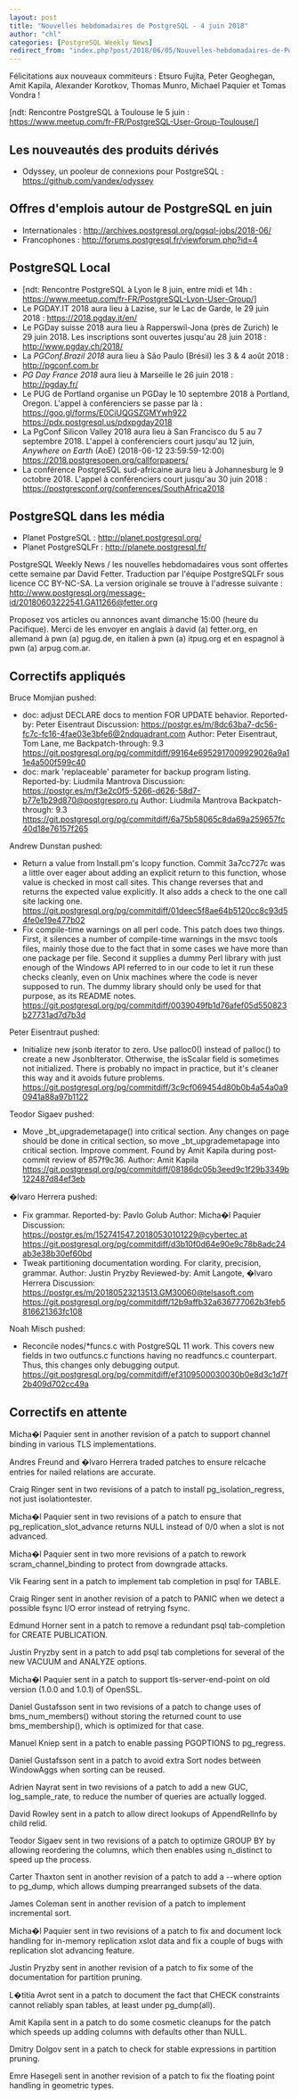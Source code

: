 ```yaml
---
layout: post
title: "Nouvelles hebdomadaires de PostgreSQL - 4 juin 2018"
author: "chl"
categories: [PostgreSQL Weekly News]
redirect_from: "index.php?post/2018/06/05/Nouvelles-hebdomadaires-de-PostgreSQL-4-juin-2018"
---
```



<p>F&eacute;licitations aux nouveaux commiteurs&nbsp;: Etsuro Fujita, Peter Geoghegan, Amit Kapila, Alexander Korotkov, Thomas Munro, Michael Paquier et Tomas Vondra !</p>

<p>[ndt: Rencontre PostgreSQL à Toulouse le 5 juin&nbsp;: <a href="https://www.meetup.com/fr-FR/PostgreSQL-User-Group-Toulouse/" target="_blank">https://www.meetup.com/fr-FR/PostgreSQL-User-Group-Toulouse/</a>]</p>

<h2>Les nouveaut&eacute;s des produits d&eacute;riv&eacute;s</h2>

<ul>

<li>Odyssey, un pooleur de connexions pour PostgreSQL&nbsp;: <a target="_blank" href="https://github.com/yandex/odyssey">https://github.com/yandex/odyssey</a></li>

</ul>

<h2>Offres d'emplois autour de PostgreSQL en juin</h2>

<ul>

<li>Internationales : <a target="_blank" href="http://archives.postgresql.org/pgsql-jobs/2018-06/">http://archives.postgresql.org/pgsql-jobs/2018-06/</a></li>

<li>Francophones : <a target="_blank" href="http://forums.postgresql.fr/viewforum.php?id=4">http://forums.postgresql.fr/viewforum.php?id=4</a></li>

</ul>

<h2>PostgreSQL Local</h2>

<ul>

<li>[ndt: Rencontre PostgreSQL à Lyon le 8 juin, entre midi et 14h&nbsp;: <a href="https://www.meetup.com/fr-FR/PostgreSQL-Lyon-User-Group/" target="_blank">https://www.meetup.com/fr-FR/PostgreSQL-Lyon-User-Group/</a>]</li>

<li>Le PGDAY.IT 2018 aura lieu &agrave; Lazise, sur le Lac de Garde, le 29 juin 2018&nbsp;: <a target="_blank" href="https://2018.pgday.it/en/">https://2018.pgday.it/en/</a></li>

<li>Le PGDay suisse 2018 aura lieu &agrave; Rapperswil-Jona (pr&egrave;s de Zurich) le 29 juin 2018. Les inscriptions sont ouvertes jusqu'au 28 juin 2018&nbsp;: <a target="_blank" href="http://www.pgday.ch/2018/">http://www.pgday.ch/2018/</a></li>

<li>La <em>PGConf.Brazil 2018</em> aura lieu &agrave; S&atilde;o Paulo (Br&eacute;sil) les 3 & 4 ao&ucirc;t 2018&nbsp;: <a target="_blank" href="http://pgconf.com.br">http://pgconf.com.br</a></li>

<li><em>PG Day France 2018</em> aura lieu &agrave; Marseille le 26 juin 2018&nbsp;: <a target="_blank" href="http://pgday.fr/">http://pgday.fr/</a></li>

<li>Le PUG de Portland organise un PGDay le 10 septembre 2018 &agrave; Portland, Oregon. L'appel &agrave; conf&eacute;renciers se passe par l&agrave;&nbsp;: <a target="_blank" href="https://goo.gl/forms/E0CiUQGSZGMYwh922">https://goo.gl/forms/E0CiUQGSZGMYwh922</a> <a target="_blank" href="https://pdx.postgresql.us/pdxpgday2018">https://pdx.postgresql.us/pdxpgday2018</a></li>

<li>La PgConf Silicon Valley 2018 aura lieu &agrave; San Francisco du 5 au 7 septembre 2018. L'appel &agrave; conf&eacute;renciers court jusqu'au 12 juin, <em>Anywhere on Earth</em> (AoE) (2018-06-12 23:59:59-12:00) <a target="_blank" href="https://2018.postgresopen.org/callforpapers/">https://2018.postgresopen.org/callforpapers/</a></li>

<li>La conf&eacute;rence PostgreSQL sud-africaine aura lieu &agrave; Johannesburg le 9 octobre 2018. L'appel &agrave; conf&eacute;renciers court jusqu'au 30 juin 2018&nbsp;: <a target="_blank" href="https://postgresconf.org/conferences/SouthAfrica2018">https://postgresconf.org/conferences/SouthAfrica2018</a></li>

</ul>

<h2>PostgreSQL dans les m&eacute;dia</h2>

<ul>

<li>Planet PostgreSQL : <a target="_blank" href="http://planet.postgresql.org/">http://planet.postgresql.org/</a></li>

<li>Planet PostgreSQLFr : <a target="_blank" href="http://planete.postgresql.fr/">http://planete.postgresql.fr/</a></li>

</ul>

<p>PostgreSQL Weekly News / les nouvelles hebdomadaires vous sont offertes cette semaine par David Fetter. Traduction par l'&eacute;quipe PostgreSQLFr sous licence CC BY-NC-SA. La version originale se trouve &agrave; l'adresse suivante : <a target="_blank" href="http://www.postgresql.org/message-id/20180603222541.GA11266@fetter.org">http://www.postgresql.org/message-id/20180603222541.GA11266@fetter.org</a></p>

<p>Proposez vos articles ou annonces avant dimanche 15:00 (heure du Pacifique). Merci de les envoyer en anglais &agrave; david (a) fetter.org, en allemand &agrave; pwn (a) pgug.de, en italien &agrave; pwn (a) itpug.org et en espagnol &agrave; pwn (a) arpug.com.ar.</p>

<!--more-->


<h2>Correctifs appliqu&eacute;s</h2>

<p>Bruce Momjian pushed:</p>

<ul>

<li>doc: adjust DECLARE docs to mention FOR UPDATE behavior. Reported-by: Peter Eisentraut Discussion: <a target="_blank" href="https://postgr.es/m/8dc63ba7-dc56-fc7c-fc16-4fae03e3bfe6@2ndquadrant.com">https://postgr.es/m/8dc63ba7-dc56-fc7c-fc16-4fae03e3bfe6@2ndquadrant.com</a> Author: Peter Eisentraut, Tom Lane, me Backpatch-through: 9.3 <a target="_blank" href="https://git.postgresql.org/pg/commitdiff/99164e6952917009929026a9a11e4a500f599c40">https://git.postgresql.org/pg/commitdiff/99164e6952917009929026a9a11e4a500f599c40</a></li>

<li>doc: mark 'replaceable' parameter for backup program listing. Reported-by: Liudmila Mantrova Discussion: <a target="_blank" href="https://postgr.es/m/f3e2c0f5-5266-d626-58d7-b77e1b29d870@postgrespro.ru">https://postgr.es/m/f3e2c0f5-5266-d626-58d7-b77e1b29d870@postgrespro.ru</a> Author: Liudmila Mantrova Backpatch-through: 9.3 <a target="_blank" href="https://git.postgresql.org/pg/commitdiff/6a75b58065c8da69a259657fc40d18e76157f265">https://git.postgresql.org/pg/commitdiff/6a75b58065c8da69a259657fc40d18e76157f265</a></li>

</ul>

<p>Andrew Dunstan pushed:</p>

<ul>

<li>Return a value from Install.pm's lcopy function. Commit 3a7cc727c was a little over eager about adding an explicit return to this function, whose value is checked in most call sites. This change reverses that and returns the expected value explicitly. It also adds a check to the one call site lacking one. <a target="_blank" href="https://git.postgresql.org/pg/commitdiff/01deec5f8ae64b5120cc8c93d54fe0e19e477b02">https://git.postgresql.org/pg/commitdiff/01deec5f8ae64b5120cc8c93d54fe0e19e477b02</a></li>

<li>Fix compile-time warnings on all perl code. This patch does two things. First, it silences a number of compile-time warnings in the msvc tools files, mainly those due to the fact that in some cases we have more than one package per file. Second it supplies a dummy Perl library with just enough of the Windows API referred to in our code to let it run these checks cleanly, even on Unix machines where the code is never supposed to run. The dummy library should only be used for that purpose, as its README notes. <a target="_blank" href="https://git.postgresql.org/pg/commitdiff/0039049fb1d76afef05d550823b27731ad7d7b3d">https://git.postgresql.org/pg/commitdiff/0039049fb1d76afef05d550823b27731ad7d7b3d</a></li>

</ul>

<p>Peter Eisentraut pushed:</p>

<ul>

<li>Initialize new jsonb iterator to zero. Use palloc0() instead of palloc() to create a new JsonbIterator. Otherwise, the isScalar field is sometimes not initialized. There is probably no impact in practice, but it's cleaner this way and it avoids future problems. <a target="_blank" href="https://git.postgresql.org/pg/commitdiff/3c9cf069454d80b0b4a54a0a90941a88a97b1122">https://git.postgresql.org/pg/commitdiff/3c9cf069454d80b0b4a54a0a90941a88a97b1122</a></li>

</ul>

<p>Teodor Sigaev pushed:</p>

<ul>

<li>Move _bt_upgrademetapage() into critical section. Any changes on page should be done in critical section, so move _bt_upgrademetapage into critical section. Improve comment. Found by Amit Kapila during post-commit review of 857f9c36. Author: Amit Kapila <a target="_blank" href="https://git.postgresql.org/pg/commitdiff/08186dc05b3eed9c1f29b3349b122487d84ef3eb">https://git.postgresql.org/pg/commitdiff/08186dc05b3eed9c1f29b3349b122487d84ef3eb</a></li>

</ul>

<p>&#65533;lvaro Herrera pushed:</p>

<ul>

<li>Fix grammar. Reported-by: Pavlo Golub Author: Micha&#65533;l Paquier Discussion: <a target="_blank" href="https://postgr.es/m/152741547.20180530101229@cybertec.at">https://postgr.es/m/152741547.20180530101229@cybertec.at</a> <a target="_blank" href="https://git.postgresql.org/pg/commitdiff/d3b10f0d64e90e9c78b8adc24ab3e38b30ef60bd">https://git.postgresql.org/pg/commitdiff/d3b10f0d64e90e9c78b8adc24ab3e38b30ef60bd</a></li>

<li>Tweak partitioning documentation wording. For clarity, precision, grammar. Author: Justin Pryzby Reviewed-by: Amit Langote, &#65533;lvaro Herrera Discussion: <a target="_blank" href="https://postgr.es/m/20180523213513.GM30060@telsasoft.com">https://postgr.es/m/20180523213513.GM30060@telsasoft.com</a> <a target="_blank" href="https://git.postgresql.org/pg/commitdiff/12b9affb32a636777062b3feb5816621363fc108">https://git.postgresql.org/pg/commitdiff/12b9affb32a636777062b3feb5816621363fc108</a></li>

</ul>

<p>Noah Misch pushed:</p>

<ul>

<li>Reconcile nodes/*funcs.c with PostgreSQL 11 work. This covers new fields in two outfuncs.c functions having no readfuncs.c counterpart. Thus, this changes only debugging output. <a target="_blank" href="https://git.postgresql.org/pg/commitdiff/ef3109500030030b0e8d3c1d7f2b409d702cc49a">https://git.postgresql.org/pg/commitdiff/ef3109500030030b0e8d3c1d7f2b409d702cc49a</a></li>

</ul>

<h2>Correctifs en attente</h2>

<p>Micha&#65533;l Paquier sent in another revision of a patch to support channel binding in various TLS implementations.</p>

<p>Andres Freund and &#65533;lvaro Herrera traded patches to ensure relcache entries for nailed relations are accurate.</p>

<p>Craig Ringer sent in two revisions of a patch to install pg_isolation_regress, not just isolationtester.</p>

<p>Micha&#65533;l Paquier sent in two revisions of a patch to ensure that pg_replication_slot_advance returns NULL instead of 0/0 when a slot is not advanced.</p>

<p>Micha&#65533;l Paquier sent in two more revisions of a patch to rework scram_channel_binding to protect from downgrade attacks.</p>

<p>Vik Fearing sent in a patch to implement tab completion in psql for TABLE.</p>

<p>Craig Ringer sent in another revision of a patch to PANIC when we detect a possible fsync I/O error instead of retrying fsync.</p>

<p>Edmund Horner sent in a patch to remove a redundant psql tab-completion for CREATE PUBLICATION.</p>

<p>Justin Pryzby sent in a patch to add psql tab completions for several of the new VACUUM and ANALYZE options.</p>

<p>Micha&#65533;l Paquier sent in a patch to support tls-server-end-point on old version (1.0.0 and 1.0.1) of OpenSSL.</p>

<p>Daniel Gustafsson sent in two revisions of a patch to change uses of bms_num_members() without storing the returned count to use bms_membership(), which is optimized for that case.</p>

<p>Manuel Kniep sent in a patch to enable passing PGOPTIONS to pg_regress.</p>

<p>Daniel Gustafsson sent in a patch to avoid extra Sort nodes between WindowAggs when sorting can be reused.</p>

<p>Adrien Nayrat sent in two revisions of a patch to add a new GUC, log_sample_rate, to reduce the number of queries are actually logged.</p>

<p>David Rowley sent in a patch to allow direct lookups of AppendRelInfo by child relid.</p>

<p>Teodor Sigaev sent in two revisions of a patch to optimize GROUP BY by allowing reordering the columns, which then enables using n_distinct to speed up the process.</p>

<p>Carter Thaxton sent in another revision of a patch to add a --where option to pg_dump, which allows dumping prearranged subsets of the data.</p>

<p>James Coleman sent in another revision of a patch to implement incremental sort.</p>

<p>Micha&#65533;l Paquier sent in two revisions of a patch to fix and document lock handling for in-memory replication xslot data and fix a couple of bugs with replication slot advancing feature.</p>

<p>Justin Pryzby sent in another revision of a patch to fix some of the documentation for partition pruning.</p>

<p>L&#65533;titia Avrot sent in a patch to document the fact that CHECK constraints cannot reliably span tables, at least under pg_dump(all).</p>

<p>Amit Kapila sent in a patch to do some cosmetic cleanups for the patch which speeds up adding columns with defaults other than NULL.</p>

<p>Dmitry Dolgov sent in a patch to check for stable expressions in partition pruning.</p>

<p>Emre Hasegeli sent in another revision of a patch to fix the floating point handling in geometric types.</p>